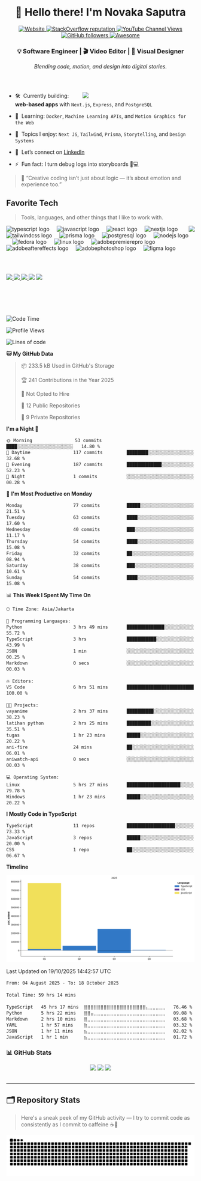 
<!-- Nama & Role -->
<h1 align="center" id="macropower-title">👋 Hello there! I'm Novaka Saputra</h1>
<p align="center">

  <a href="https://yourwebsite.com">
    <img alt="Website" src="https://img.shields.io/badge/Website-up-brightgreen">
  </a>
   <a href="https://stackoverflow.com/users/12345678">
    <img alt="StackOverflow reputation" src="https://img.shields.io/stackexchange/stackoverflow/r/12345678?color=orange&label=reputation&logo=stackoverflow">
  </a>
  <a href="https://www.youtube.com/@NovakaSaputra">
     <img alt="YouTube Channel Views" src="https://img.shields.io/youtube/channel/views/UCJpDcQ-umh4csLARWZ7cwMw?style=flat&logo=youtube">
  </a>
  <a href="https://github.com/novaka-dev?tab=followers">
    <img alt="GitHub followers" src="https://img.shields.io/github/followers/novaka-dev?style=flat&logo=github">
  </a>
   <a href="https://github.com/abhisheknaiidu/awesome-github-profile-readme">
    <img alt="Awesome" src="https://awesome.re/mentioned-badge.svg">
  </a>
</p>
<h3 align="center">💡 Software Engineer | 🎬 Video Editor | 🎨 Visual Designer</h3>
<p align="center"><em>Blending code, motion, and design into digital stories.</em></p>

<!-- spacer -->
### &nbsp;


<a href="https://discord.com/users/1121703305450635294"><img src="https://lanyard.cnrad.dev/api/1121703305450635294?showDisplayName=true" align="right" width="300" /></a>
- 🛠️ &nbsp;Currently building: **web-based apps** with `Next.js`, `Express`, and `PostgreSQL`
- 🌱 &nbsp;Learning: `Docker`, `Machine Learning APIs`, and `Motion Graphics for the Web`
- 🧠 &nbsp;Topics I enjoy: `Next JS`, `Tailwind`, `Prisma`, `Storytelling`, and `Design Systems`

- 🤝 &nbsp;Let’s connect on [LinkedIn](https://www.linkedin.com/in/novaka-saputra/)
- ⚡ &nbsp;Fun fact: I turn debug logs into storyboards 🎥💻
> 🎯 “Creative coding isn’t just about logic — it’s about emotion and experience too.”




<h2 align="left">Favorite Tech</h2>

> Tools, languages, and other things that I like to work with.

<img align="right" height="200" src="https://media.tenor.com/s8uZEeyOAeQAAAAi/strawhats-one-piece.gif" />

<div align="left">
  <img src="https://cdn.jsdelivr.net/gh/devicons/devicon/icons/typescript/typescript-original.svg" height="40" alt="typescript logo"  />
  <img width="12" />
  <img src="https://cdn.jsdelivr.net/gh/devicons/devicon/icons/javascript/javascript-original.svg" height="40" alt="javascript logo"  />
  <img width="12" />
  <img src="https://cdn.jsdelivr.net/gh/devicons/devicon/icons/react/react-original.svg" height="40" alt="react logo"  />
  <img width="12" />
  <img src="https://cdn.jsdelivr.net/gh/devicons/devicon/icons/nextjs/nextjs-original.svg" height="40" alt="nextjs logo"  />
  <img width="12" />
  <img src="https://cdn.simpleicons.org/tailwindcss/06B6D4" height="40" alt="tailwindcss logo"  />
  <img width="12" />
  <img src="https://cdn.simpleicons.org/prisma/2D3748" height="40" alt="prisma logo"  />
  <img width="12" />
  <img src="https://cdn.jsdelivr.net/gh/devicons/devicon/icons/postgresql/postgresql-original.svg" height="40" alt="postgresql logo"  />
  <img width="12" />
  <img src="https://cdn.simpleicons.org/nodedotjs/339933" height="40" alt="nodejs logo"  />
  <img width="12" />
  <img src="https://cdn.simpleicons.org/fedora/51A2DA" height="40" alt="fedora logo"  />
  <img width="12" />
  <img src="https://cdn.jsdelivr.net/gh/devicons/devicon/icons/linux/linux-original.svg" height="40" alt="linux logo"  />
  <img width="12" />
  <img src="https://skillicons.dev/icons?i=pr" height="40" alt="adobepremierepro logo"  />
  <img width="12" />
  <img src="https://skillicons.dev/icons?i=ae" height="40" alt="adobeaftereffects logo"  />
  <img width="12" />
  <img src="https://skillicons.dev/icons?i=ps" height="40" alt="adobephotoshop logo"  />
  <img width="12" />
  <img src="https://skillicons.dev/icons?i=figma" height="40" alt="figma logo"  />

##### &nbsp;

<div align="left">
  <a href="https://www.youtube.com/@NovakaSaputra" target="_blank">
    <img src="https://img.shields.io/static/v1?message=YouTube&logo=youtube&label=&color=FF0000&logoColor=white&labelColor=&style=for-the-badge" height="35" />
  </a>
  <a href="https://www.instagram.com/vakaa.exe/profilecard/?igsh=MTFzZWllMnpxc3d6OA==" target="_blank">
    <img src="https://img.shields.io/static/v1?message=Instagram&logo=instagram&label=&color=E4405F&logoColor=white&labelColor=&style=for-the-badge" height="35" />
  </a>
  <a href="https://discordapp.com/users/1121703305450635294" target="_blank">
    <img src="https://img.shields.io/static/v1?message=Discord&logo=discord&label=&color=7289DA&logoColor=white&labelColor=&style=for-the-badge" height="35" />
  </a>
  <img src="https://img.shields.io/static/v1?message=Gmail&logo=gmail&label=&color=D14836&logoColor=white&labelColor=&style=for-the-badge" height="35" />
  <a href="https://www.linkedin.com/in/novaka-saputra-a56229322/" target="_blank">
    <img src="https://img.shields.io/static/v1?message=LinkedIn&logo=linkedin&label=&color=0077B5&logoColor=white&labelColor=&style=for-the-badge" height="35" />
  </a>
</div>

# &nbsp;

<!--START_SECTION:waka-->
![Code Time](http://img.shields.io/badge/Code%20Time-59%20hrs%2014%20mins-blue)

![Profile Views](http://img.shields.io/badge/Profile%20Views-1-blue)

![Lines of code](https://img.shields.io/badge/From%20Hello%20World%20I%27ve%20Written-1.1%20million%20lines%20of%20code-blue)

**🐱 My GitHub Data** 

> 📦 233.5 kB Used in GitHub's Storage 
 > 
> 🏆 241 Contributions in the Year 2025
 > 
> 🚫 Not Opted to Hire
 > 
> 📜 12 Public Repositories 
 > 
> 🔑 9 Private Repositories 
 > 
**I'm a Night 🦉** 

```text
🌞 Morning                53 commits          ████░░░░░░░░░░░░░░░░░░░░░   14.80 % 
🌆 Daytime                117 commits         ████████░░░░░░░░░░░░░░░░░   32.68 % 
🌃 Evening                187 commits         █████████████░░░░░░░░░░░░   52.23 % 
🌙 Night                  1 commits           ░░░░░░░░░░░░░░░░░░░░░░░░░   00.28 % 
```
📅 **I'm Most Productive on Monday** 

```text
Monday                   77 commits          █████░░░░░░░░░░░░░░░░░░░░   21.51 % 
Tuesday                  63 commits          ████░░░░░░░░░░░░░░░░░░░░░   17.60 % 
Wednesday                40 commits          ███░░░░░░░░░░░░░░░░░░░░░░   11.17 % 
Thursday                 54 commits          ████░░░░░░░░░░░░░░░░░░░░░   15.08 % 
Friday                   32 commits          ██░░░░░░░░░░░░░░░░░░░░░░░   08.94 % 
Saturday                 38 commits          ███░░░░░░░░░░░░░░░░░░░░░░   10.61 % 
Sunday                   54 commits          ████░░░░░░░░░░░░░░░░░░░░░   15.08 % 
```


📊 **This Week I Spent My Time On** 

```text
🕑︎ Time Zone: Asia/Jakarta

💬 Programming Languages: 
Python                   3 hrs 49 mins       ██████████████░░░░░░░░░░░   55.72 % 
TypeScript               3 hrs               ███████████░░░░░░░░░░░░░░   43.99 % 
JSON                     1 min               ░░░░░░░░░░░░░░░░░░░░░░░░░   00.25 % 
Markdown                 0 secs              ░░░░░░░░░░░░░░░░░░░░░░░░░   00.03 % 

🔥 Editors: 
VS Code                  6 hrs 51 mins       █████████████████████████   100.00 % 

🐱‍💻 Projects: 
vayanime                 2 hrs 37 mins       ██████████░░░░░░░░░░░░░░░   38.23 % 
latihan python           2 hrs 25 mins       █████████░░░░░░░░░░░░░░░░   35.51 % 
tugas                    1 hr 23 mins        █████░░░░░░░░░░░░░░░░░░░░   20.22 % 
ani-fire                 24 mins             ██░░░░░░░░░░░░░░░░░░░░░░░   06.01 % 
aniwatch-api             0 secs              ░░░░░░░░░░░░░░░░░░░░░░░░░   00.03 % 

💻 Operating System: 
Linux                    5 hrs 27 mins       ████████████████████░░░░░   79.78 % 
Windows                  1 hr 23 mins        █████░░░░░░░░░░░░░░░░░░░░   20.22 % 
```

**I Mostly Code in TypeScript** 

```text
TypeScript               11 repos            ██████████████████░░░░░░░   73.33 % 
JavaScript               3 repos             █████░░░░░░░░░░░░░░░░░░░░   20.00 % 
CSS                      1 repo              ██░░░░░░░░░░░░░░░░░░░░░░░   06.67 % 
```



**Timeline**

![Lines of Code chart](https://raw.githubusercontent.com/novaka-dev/novaka-dev/main/assets/bar_graph.png)


 Last Updated on 19/10/2025 14:42:57 UTC
<!--END_SECTION:waka-->

<!--START_SECTION:waka-simple-->

```text
From: 04 August 2025 - To: 18 October 2025

Total Time: 59 hrs 14 mins

TypeScript   45 hrs 17 mins  ⣿⣿⣿⣿⣿⣿⣿⣿⣿⣿⣿⣿⣿⣿⣿⣿⣿⣿⣿⣄⣀⣀⣀⣀⣀   76.46 %
Python       5 hrs 22 mins   ⣿⣿⣤⣀⣀⣀⣀⣀⣀⣀⣀⣀⣀⣀⣀⣀⣀⣀⣀⣀⣀⣀⣀⣀⣀   09.08 %
Markdown     2 hrs 10 mins   ⣿⣀⣀⣀⣀⣀⣀⣀⣀⣀⣀⣀⣀⣀⣀⣀⣀⣀⣀⣀⣀⣀⣀⣀⣀   03.68 %
YAML         1 hr 57 mins    ⣷⣀⣀⣀⣀⣀⣀⣀⣀⣀⣀⣀⣀⣀⣀⣀⣀⣀⣀⣀⣀⣀⣀⣀⣀   03.32 %
JSON         1 hr 11 mins    ⣦⣀⣀⣀⣀⣀⣀⣀⣀⣀⣀⣀⣀⣀⣀⣀⣀⣀⣀⣀⣀⣀⣀⣀⣀   02.02 %
JavaScript   1 hr 1 min      ⣦⣀⣀⣀⣀⣀⣀⣀⣀⣀⣀⣀⣀⣀⣀⣀⣀⣀⣀⣀⣀⣀⣀⣀⣀   01.72 %
```

<!--END_SECTION:waka-simple-->

### 📊 GitHub Stats

<div align="center">
  <img src="https://github-readme-stats.vercel.app/api?username=novaka-dev&hide_title=false&hide_rank=false&show_icons=true&include_all_commits=true&count_private=true&disable_animations=false&theme=tokyonight&locale=en&hide_border=false" height="150" />
  <img src="https://streak-stats.demolab.com?user=novaka-dev&locale=en&mode=weekly&theme=aura&hide_border=false&border_radius=5" height="150" />
  <img src="https://github-readme-stats.vercel.app/api/top-langs?username=novaka-dev&locale=en&hide_title=false&layout=compact&card_width=320&langs_count=5&theme=github_dark&hide_border=false" height="150" />
</div>

<br/>

<hr/>



## 🗂️ Repository Stats

> Here's a sneak peek of my GitHub activity — I try to commit code as consistently as I commit to caffeine ☕🐍

<p align="center">
  <img src="https://raw.githubusercontent.com/novaka-dev/novaka-dev/output/snake.svg" alt="Snake animation" />
</p>
